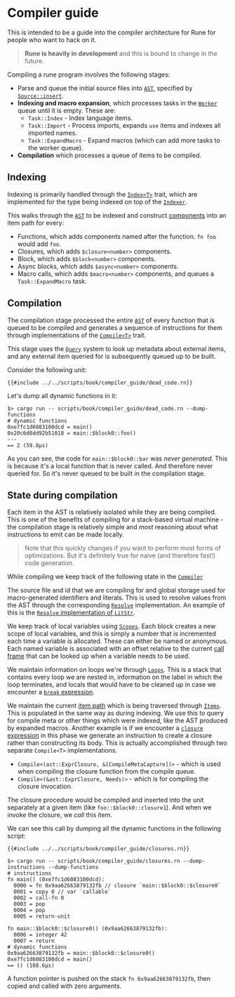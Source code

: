 # Compiler guide

This is intended to be a guide into the compiler architecture for Rune for
people who want to hack on it.

> **Rune is heavily in development** and this is bound to change in the future.

Compiling a rune program involves the following stages:

* Parse and queue the initial source files into [`AST`], specified by
  [`Source::insert`].
* **Indexing and macro expansion**, which processes tasks in the [`Worker`]
  queue until it is empty. These are:
  * `Task::Index` - Index language items.
  * `Task::Import` - Process imports, expands `use` items and indexes all
    imported names.
  * `Task::ExpandMacro` - Expand macros (which can add more tasks to the worker
    queue).
* **Compilation** which processes a queue of items to be compiled.

[`AST`]: https://github.com/rune-rs/rune/tree/master/crates/rune/src/ast
[`Source::insert`]: https://docs.rs/runestick/0/runestick/struct.Source.html#method.insert
[`Worker`]: https://github.com/rune-rs/rune/blob/master/crates/rune/src/worker.rs

## Indexing

Indexing is primarily handled through the [`Index<T>`] trait, which are
implemented for the type being indexed on top of the [`Indexer`].

This walks through the [`AST`] to be indexed and construct [components] into an
item path for every:
* Functions, which adds components named after the function. `fn foo` would add
  `foo`.
* Closures, which adds `$closure<number>` components.
* Block, which adds `$block<number>` components.
* Async blocks, which adds `$async<number>` components.
* Macro calls, which adds `$macro<number>` components, and queues a
  `Task::ExpandMacro` task.

[`AST`]: https://github.com/rune-rs/rune/tree/master/crates/rune/src/ast
[components]: https://github.com/rune-rs/rune/blob/master/crates/runestick/src/item.rs#L138
[`Index<T>`]: https://github.com/rune-rs/rune/blob/master/crates/rune/src/index.rs
[`Indexer`]: https://github.com/rune-rs/rune/blob/master/crates/rune/src/index.rs

## Compilation

The compilation stage processed the entire [`AST`] of every function that is
queued to be compiled and generates a sequence of instructions for them through
implementations of the [`Compile<T>`] trait.

This stage uses the [`Query`] system to look up metadata about external items,
and any external item queried for is subsequently queued up to be built.

Consider the following unit:

```rune
{{#include ../../scripts/book/compiler_guide/dead_code.rn}}
```

Let's dump all dynamic functions in it:

```text
$> cargo run -- scripts/book/compiler_guide/dead_code.rn --dump-functions
# dynamic functions
0xe7fc1d6083100dcd = main()
0x20c6d8dd92b51018 = main::$block0::foo()
---
== 2 (59.8µs)
```

As you can see, the code for `main::$block0::bar` was *never generated*. This is
because it's a local function that is never called. And therefore never queried
for. So it's never queued to be built in the compilation stage.

## State during compilation

Each item in the AST is relatively isolated while they are being compiled. This
is one of the benefits of compiling for a stack-based virtual machine - the
compilation stage is relatively simple and *most* reasoning about what
instructions to emit can be made locally.

> Note that this quickly changes if you want to perform most forms of
> optimizations. But it's definitely true for naive (and therefore fast!) code
> generation.

While compiling we keep track of the following state in the [`Compiler`]

The source file and id that we are compiling for and global storage used for
macro-generated identifiers and literals. This is used to resolve values from
the AST through the corresponding [`Resolve`] implementation. An example of this
is the [`Resolve` implementation of `LitStr`].

We keep track of local variables using [`Scopes`]. Each block creates a new
scope of local variables, and this is simply a number that is incremented each
time a variable is allocated. These can either be named or anonymous. Each named
variable is associated with an offset relative to the current [call
frame](./call_frames.md) that can be looked up when a variable needs to be used.

We maintain information on loops we're through [`Loops`]. This is a stack that
contains every loop we are nested in, information on the label in which the loop
terminates, and locals that would have to be cleaned up in case we encounter a
[`break` expression].

We maintain the current [item path](./items_imports.md) which is being traversed
through [`Items`]. This is populated in the same way as during indexing. We use
this to query for compile meta or other things which were indexed, like the AST
produced by expanded macros. Another example is if we encounter a [`closure`
expression] in this phase we generate an instruction to create a closure rather
than constructing its body. This is actually accomplished through two separate
`Compile<T>` implementations.

* `Compile<(ast::ExprClosure, &[CompileMetaCapture])>` - which is used when
  compiling the closure function from the compile queue.
* `Compile<(&ast::ExprClosure, Needs)>` - which is for compiling the closure
  invocation.

The closure procedure would be compiled and inserted into the unit separately at
a given item (like `foo::$block0::closure1`). And when we invoke the closure, we
*call* this item.

We can see this call by dumping all the dynamic functions in the following
script:

```rune
{{#include ../../scripts/book/compiler_guide/closures.rn}}
```

```text
$> cargo run -- scripts/book/compiler_guide/closures.rn --dump-instructions --dump-functions
# instructions
fn main() (0xe7fc1d6083100dcd):
  0000 = fn 0x9aa62663879132fb // closure `main::$block0::$closure0`
  0001 = copy 0 // var `callable`
  0002 = call-fn 0
  0003 = pop
  0004 = pop
  0005 = return-unit

fn main::$block0::$closure0() (0x9aa62663879132fb):
  0006 = integer 42
  0007 = return
# dynamic functions
0x9aa62663879132fb = main::$block0::$closure0()
0xe7fc1d6083100dcd = main()
== () (108.6µs)
```

A function pointer is pushed on the stack `fn 0x9aa62663879132fb`, then copied
and called with zero arguments.

[`AST`]: https://github.com/rune-rs/rune/tree/master/crates/rune/src/ast
[`Compile<T>`]: https://github.com/rune-rs/rune/tree/master/crates/rune/src/compile
[`Query`]: https://github.com/rune-rs/rune/blob/master/crates/rune/src/query.rs
[`Compiler`]: https://github.com/rune-rs/rune/blob/master/crates/rune/src/compiler.rs
[`Resolve`]: https://github.com/rune-rs/rune/blob/master/crates/rune/src/traits.rs
[`Resolve` implementation of `LitStr`]: https://github.com/rune-rs/rune/blob/master/crates/rune/src/ast/lit_str.rs
[`Scopes`]: https://github.com/rune-rs/rune/blob/master/crates/rune/src/scopes.rs
[`Loops`]: https://github.com/rune-rs/rune/blob/master/crates/rune/src/loops.rs
[`break` expression]: https://github.com/rune-rs/rune/blob/master/crates/rune/src/compile/expr_break.rs
[`Items`]: https://github.com/rune-rs/rune/blob/master/crates/rune/src/items.rs
[`closure` expression]: https://github.com/rune-rs/rune/blob/master/crates/rune/src/compile/expr_closure.rs